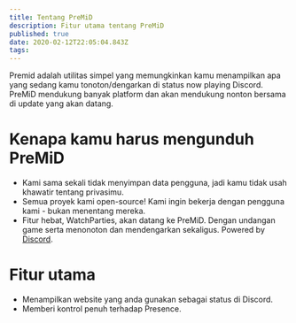 ```yaml
---
title: Tentang PreMiD
description: Fitur utama tentang PreMiD
published: true
date: 2020-02-12T22:05:04.843Z
tags:
---
```


Premid adalah utilitas simpel yang memungkinkan kamu menampilkan apa yang sedang kamu tonoton/dengarkan di status now playing Discord. PreMiD mendukung banyak platform dan akan mendukung nonton bersama di update yang akan datang.

# Kenapa kamu harus mengunduh PreMiD
- Kami sama sekali tidak menyimpan data pengguna, jadi kamu tidak usah khawatir tentang privasimu.
- Semua proyek kami open-source! Kami ingin bekerja dengan pengguna kami - bukan menentang mereka.
- Fitur hebat, WatchParties, akan datang ke PreMiD. Dengan undangan game serta menonoton dan mendengarkan sekaligus. Powered by[ Discord](https://discordapp.com/).

# Fitur utama
- Menampilkan website yang anda gunakan sebagai status di Discord.
- Memberi kontrol penuh terhadap Presence.